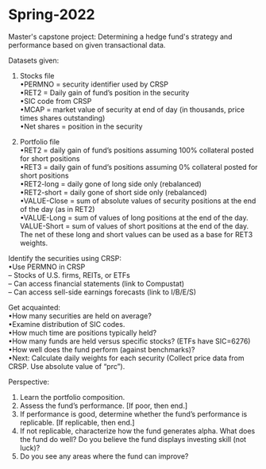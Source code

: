 # Spring-2022
Master's capstone project: Determining a hedge fund's strategy and performance based on given transactional data. 

Datasets given:  
1. Stocks file   
•PERMNO = security identifier used by CRSP  
•RET2 = Daily gain of fund’s position in the security  
•SIC code from CRSP  
•MCAP = market value of security at end of day (in thousands, price times shares
outstanding)  
•Net shares = position in the security  

2. Portfolio file  
•RET2 = daily gain of fund’s positions assuming 100% collateral posted for short positions  
•RET3 = daily gain of fund’s positions assuming 0% collateral posted for short positions  
•RET2-long = daily gone of long side only (rebalanced)  
•RET2-short = daily gone of short side only (rebalanced)  
•VALUE-Close = sum of absolute values of security positions at the end of the day (as
in RET2)  
•VALUE-Long = sum of values of long positions at the end of the day.  
VALUE-Short = sum of values of short positions at the end of the day.  
The net of these long and short values can be used as a base for RET3 weights.  

Identify the securities using CRSP:  
•Use PERMNO in CRSP  
– Stocks of U.S. firms, REITs, or ETFs  
– Can access financial statements (link to Compustat)  
– Can access sell-side earnings forecasts (link to I/B/E/S)  

Get acquainted:  
•How many securities are held on average?  
•Examine distribution of SIC codes.  
•How much time are positions typically held?  
•How many funds are held versus specific stocks? (ETFs have SIC=6276)  
•How well does the fund perform (against benchmarks)?  
•Next: Calculate daily weights for each security (Collect price data from CRSP. Use absolute
value of “prc”).  

Perspective:  
1. Learn the portfolio composition.  
2. Assess the fund’s performance. [If poor, then end.]  
3. If performance is good, determine whether the fund’s performance is replicable. [If
replicable, then end.]  
4. If not replicable, characterize how the fund generates alpha. What does the fund do
well? Do you believe the fund displays investing skill (not luck)?  
5. Do you see any areas where the fund can improve?  

